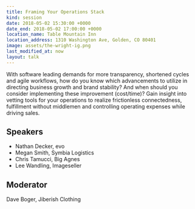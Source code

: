```yaml
---
title: Framing Your Operations Stack
kind: session
date: 2018-05-02 15:30:00 +0000
date_end: 2018-05-02 17:00:00 +0000
location_name: Table Mountain Inn
location_address: 1310 Washington Ave, Golden, CO 80401
image: assets/the-wright-ig.png
last_modified_at: now
layout: talk
---
```

With software leading demands for more transparency, shortened cycles and agile workflows, how do you know which advancements to utilize in directing business growth and brand stability? And when should you consider implementing these improvement (cost/time)? Gain insight into vetting tools for your operations to realize frictionless connectedness, fulfillment without middlemen and controlling operating expenses while driving sales.

## Speakers

* Nathan Decker, evo
* Megan Smith, Symbia Logistics
* Chris Tamucci, Big Agnes
* Lee Wandling, Imageseller

## Moderator

Dave Boger, Jiberish Clothing